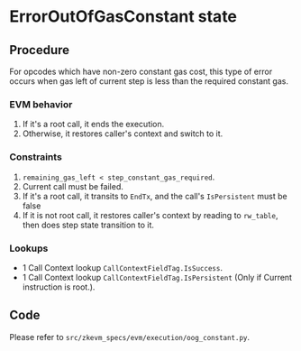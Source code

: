 # ErrorOutOfGasConstant state

## Procedure

For opcodes which have non-zero constant gas cost, this type of error occurs when gas left of
current step is less than the required constant gas.

### EVM behavior

1. If it's a root call, it ends the execution.
2. Otherwise, it restores caller's context and switch to it.

### Constraints

1. `remaining_gas_left < step_constant_gas_required`.
2. Current call must be failed.
3. If it's a root call, it transits to `EndTx`, and the call's `IsPersistent` must be false
4. If it is not root call, it restores caller's context by reading to `rw_table`, then does step state transition to it.

### Lookups

- 1 Call Context lookup `CallContextFieldTag.IsSuccess`.
- 1 Call Context lookup `CallContextFieldTag.IsPersistent` (Only if Current instruction is root.).

## Code

Please refer to `src/zkevm_specs/evm/execution/oog_constant.py`.
